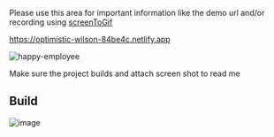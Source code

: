 Please use this area for important information like the demo url and/or recording using [screenToGif](https://www.screentogif.com/downloads)

https://optimistic-wilson-84be4c.netlify.app


![happy-employee](https://user-images.githubusercontent.com/9623964/92339819-d17d3780-f06c-11ea-8dbf-002b51974125.gif)

Make sure the project builds and attach screen shot to read me

## Build

![image](https://user-images.githubusercontent.com/9623964/92340045-bbbc4200-f06d-11ea-8525-924f7ec82cb4.png)

